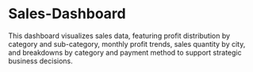 # Sales-Dashboard
This dashboard visualizes sales data, featuring profit distribution by category and sub-category, monthly profit trends, sales quantity by city, and breakdowns by category and payment method to support strategic business decisions.
